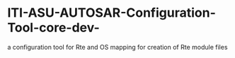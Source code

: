 # ITI-ASU-AUTOSAR-Configuration-Tool-core-dev-
a configuration tool for Rte and OS mapping for creation of Rte module files
